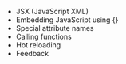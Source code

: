 - JSX (JavaScript XML)
- Embedding JavaScript using {}
- Special attribute names
- Calling functions
- Hot reloading
- Feedback
